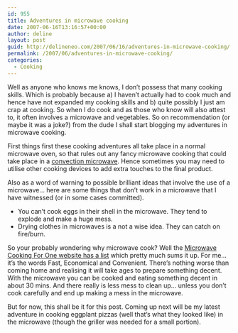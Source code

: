 ```yaml
---
id: 955
title: Adventures in microwave cooking
date: 2007-06-16T13:16:57+00:00
author: deline
layout: post
guid: http://delineneo.com/2007/06/16/adventures-in-microwave-cooking/
permalink: /2007/06/adventures-in-microwave-cooking/
categories:
  - Cooking
---
```

Well as anyone who knows me knows, I don&#8217;t possess that many cooking skills. Which is probably because a) I haven&#8217;t actually had to cook much and hence have not expanded my cooking skills and b) quite possibly I just am crap at cooking. So when I do cook and as those who know will also attest to, it often involves a microwave and vegetables. So on recommendation (or maybe it was a joke?) from the dude I shall start blogging my adventures in microwave cooking.

First things first these cooking adventures all take place in a normal microwave oven, so that rules out any fancy microwave cooking that could take place in a [convection microwave](http://en.wikipedia.org/wiki/Convection_microwave). Hence sometimes you may need to utilise other cooking devices to add extra touches to the final product.

Also as a word of warning to possible brilliant ideas that involve the use of a microwave&#8230; here are some things that don&#8217;t work in a microwave that I have witnessed (or in some cases committed).

  * You can&#8217;t cook eggs in their shell in the microwave. They tend to explode and make a huge mess.
  * Drying clothes in microwaves is a not a wise idea. They can catch on fire/burn.

So your probably wondering why microwave cook? Well the [Microwave Cooking For One website has a list](http://www.microwavecookingforone.com/) which pretty much sums it up. For me&#8230; it&#8217;s the words Fast, Economical and Convenient. There&#8217;s nothing worse than coming home and realising it will take ages to prepare something decent. With the microwave you can be cooked and eating something decent in about 30 mins. And there really is less mess to clean up&#8230; unless you don&#8217;t cook carefully and end up making a mess in the microwave.

But for now, this shall be it for this post. Coming up next will be my latest adventure in cooking eggplant pizzas (well that&#8217;s what they looked like) in the microwave (though the griller was needed for a small portion).